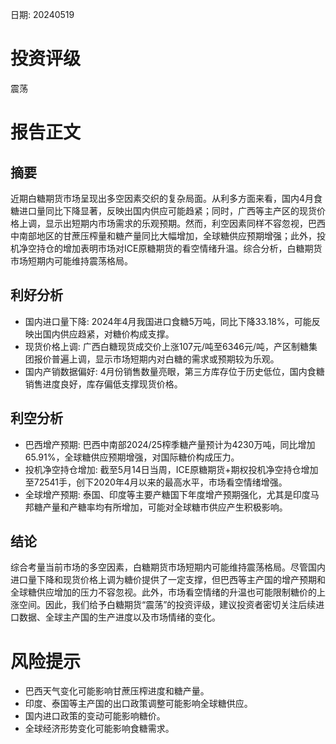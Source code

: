 
日期: 20240519

# 投资评级

震荡

# 报告正文

## 摘要

近期白糖期货市场呈现出多空因素交织的复杂局面。从利多方面来看，国内4月食糖进口量同比下降显著，反映出国内供应可能趋紧；同时，广西等主产区的现货价格上调，显示出短期内市场需求的乐观预期。然而，利空因素同样不容忽视，巴西中南部地区的甘蔗压榨量和糖产量同比大幅增加，全球糖供应预期增强；此外，投机净空持仓的增加表明市场对ICE原糖期货的看空情绪升温。综合分析，白糖期货市场短期内可能维持震荡格局。

## 利好分析

* 国内进口量下降: 2024年4月我国进口食糖5万吨，同比下降33.18%，可能反映出国内供应趋紧，对糖价构成支撑。
* 现货价格上调: 广西白糖现货成交价上涨107元/吨至6346元/吨，产区制糖集团报价普遍上调，显示市场短期内对白糖的需求或预期较为乐观。
* 国内产销数据偏好: 4月份销售数量亮眼，第三方库存位于历史低位，国内食糖销售进度良好，库存偏低支撑现货价格。

## 利空分析

* 巴西增产预期: 巴西中南部2024/25榨季糖产量预计为4230万吨，同比增加65.91%，全球糖供应预期增强，对国际糖价构成压力。
* 投机净空持仓增加: 截至5月14日当周，ICE原糖期货+期权投机净空持仓增加至72541手，创下2020年4月以来的最高水平，市场看空情绪增强。
* 全球增产预期: 泰国、印度等主要产糖国下年度增产预期强化，尤其是印度马邦糖产量和产糖率均有所增加，可能对全球糖市供应产生积极影响。

## 结论

综合考量当前市场的多空因素，白糖期货市场短期内可能维持震荡格局。尽管国内进口量下降和现货价格上调为糖价提供了一定支撑，但巴西等主产国的增产预期和全球糖供应增加的压力不容忽视。此外，市场看空情绪的升温也可能限制糖价的上涨空间。因此，我们给予白糖期货“震荡”的投资评级，建议投资者密切关注后续进口数据、全球主产国的生产进度以及市场情绪的变化。

# 风险提示

* 巴西天气变化可能影响甘蔗压榨进度和糖产量。
* 印度、泰国等主产国的出口政策调整可能影响全球糖供应。
* 国内进口政策的变动可能影响糖价。
* 全球经济形势变化可能影响食糖需求。
